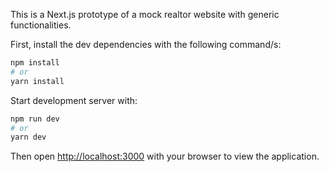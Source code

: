 This is a Next.js prototype of a mock realtor website with generic functionalities. 

First, install the dev dependencies with the following command/s:

```bash
npm install
# or
yarn install
```
Start development server with:

```bash
npm run dev
# or
yarn dev
```

Then open [http://localhost:3000](http://localhost:3000) with your browser to view the application.
